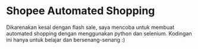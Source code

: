 # Shopee Automated Shopping
Dikarenakan kesal dengan flash sale, saya mencoba untuk membuat automated shopping dengan menggunakan python dan selenium. Kodingan ini hanya untuk belajar dan bersenang-senang :)
